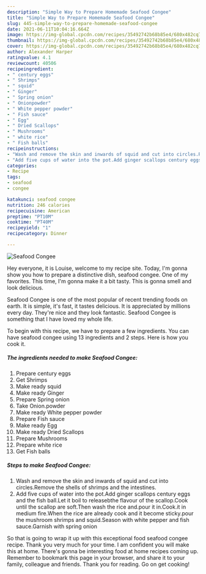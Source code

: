 ```yaml
---
description: "Simple Way to Prepare Homemade Seafood Congee"
title: "Simple Way to Prepare Homemade Seafood Congee"
slug: 445-simple-way-to-prepare-homemade-seafood-congee
date: 2021-06-11T10:04:16.664Z
image: https://img-global.cpcdn.com/recipes/35492742b68b85e4/680x482cq70/seafood-congee-recipe-main-photo.jpg
thumbnail: https://img-global.cpcdn.com/recipes/35492742b68b85e4/680x482cq70/seafood-congee-recipe-main-photo.jpg
cover: https://img-global.cpcdn.com/recipes/35492742b68b85e4/680x482cq70/seafood-congee-recipe-main-photo.jpg
author: Alexander Harper
ratingvalue: 4.1
reviewcount: 40506
recipeingredient:
- " century eggs"
- " Shrimps"
- " squid"
- " Ginger"
- " Spring onion"
- " Onionpowder"
- " White pepper powder"
- " Fish sauce"
- " Egg"
- " Dried Scallops"
- " Mushrooms"
- " white rice"
- " Fish balls"
recipeinstructions:
- "Wash and remove the skin and inwards of squid and cut into circles.Remove the shells of shrimps and the intestines."
- "Add five cups of water into the pot.Add ginger scallops century eggs and the fish ball.Let it boil to releasebthe flavour of the scallop.Cook until the scallop are soft.Then wash the rice and.pour it in.Cook.it in medium fire.When the rice are already cook and it become sticky.pour the mushroom shrimps and squid.Season with white pepper and fish sauce.Garnish with spring onion"
categories:
- Recipe
tags:
- seafood
- congee

katakunci: seafood congee 
nutrition: 246 calories
recipecuisine: American
preptime: "PT10M"
cooktime: "PT40M"
recipeyield: "1"
recipecategory: Dinner

---
```



![Seafood Congee](https://img-global.cpcdn.com/recipes/35492742b68b85e4/680x482cq70/seafood-congee-recipe-main-photo.jpg)

Hey everyone, it is Louise, welcome to my recipe site. Today, I'm gonna show you how to prepare a distinctive dish, seafood congee. One of my favorites. This time, I'm gonna make it a bit tasty. This is gonna smell and look delicious.

Seafood Congee is one of the most popular of recent trending foods on earth. It is simple, it's fast, it tastes delicious. It is appreciated by millions every day. They're nice and they look fantastic. Seafood Congee is something that I have loved my whole life.




To begin with this recipe, we have to prepare a few ingredients. You can have seafood congee using 13 ingredients and 2 steps. Here is how you cook it.

<!--inarticleads1-->

##### The ingredients needed to make Seafood Congee:

1. Prepare  century eggs
1. Get  Shrimps
1. Make ready  squid
1. Make ready  Ginger
1. Prepare  Spring onion
1. Take  Onion.powder
1. Make ready  White pepper powder
1. Prepare  Fish sauce
1. Make ready  Egg
1. Make ready  Dried Scallops
1. Prepare  Mushrooms
1. Prepare  white rice
1. Get  Fish balls




<!--inarticleads2-->

##### Steps to make Seafood Congee:

1. Wash and remove the skin and inwards of squid and cut into circles.Remove the shells of shrimps and the intestines.
1. Add five cups of water into the pot.Add ginger scallops century eggs and the fish ball.Let it boil to releasebthe flavour of the scallop.Cook until the scallop are soft.Then wash the rice and.pour it in.Cook.it in medium fire.When the rice are already cook and it become sticky.pour the mushroom shrimps and squid.Season with white pepper and fish sauce.Garnish with spring onion




So that is going to wrap it up with this exceptional food seafood congee recipe. Thank you very much for your time. I am confident you will make this at home. There's gonna be interesting food at home recipes coming up. Remember to bookmark this page in your browser, and share it to your family, colleague and friends. Thank you for reading. Go on get cooking!
